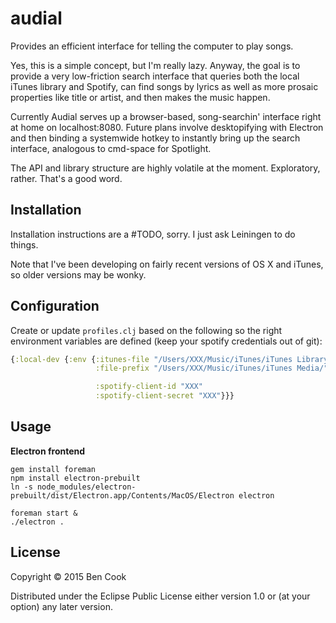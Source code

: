 # audial

Provides an efficient interface for telling the computer to play songs.

Yes, this is a simple concept, but I'm really lazy. Anyway, the goal is to provide a very low-friction search interface that queries both the local iTunes library and Spotify, can find songs by lyrics as well as more prosaic properties like title or artist, and then makes the music happen.

Currently Audial serves up a browser-based, song-searchin' interface right at home
on localhost:8080.
Future plans involve desktopifying with Electron and then binding a systemwide
hotkey to instantly bring up the search interface, analogous to cmd-space for Spotlight.

The API and library structure are highly volatile at the moment. Exploratory, rather.
That's a good word.

## Installation

Installation instructions are a #TODO, sorry. I just ask Leiningen to do things.

Note that I've been developing on fairly recent versions of OS X and iTunes, so
older versions may be wonky.

## Configuration

Create or update `profiles.clj` based on the following so the right
environment variables are defined (keep your spotify credentials out of git):

```clojure
{:local-dev {:env {:itunes-file "/Users/XXX/Music/iTunes/iTunes Library.xml"
                   :file-prefix "/Users/XXX/Music/iTunes/iTunes Media/"

                   :spotify-client-id "XXX"
                   :spotify-client-secret "XXX"}}}
```

## Usage

**Electron frontend**

```shell
gem install foreman
npm install electron-prebuilt
ln -s node_modules/electron-prebuilt/dist/Electron.app/Contents/MacOS/Electron electron

foreman start &
./electron .
```


## License

Copyright © 2015 Ben Cook

Distributed under the Eclipse Public License either version 1.0 or (at
your option) any later version.

